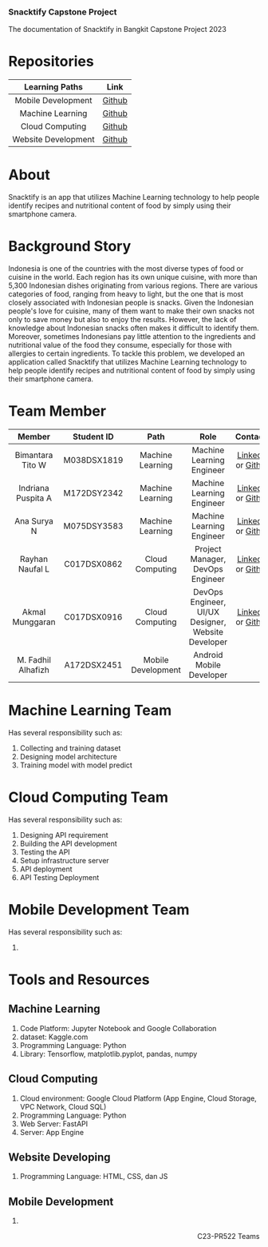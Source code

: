 ### Snacktify Capstone Project
The documentation of Snacktify in Bangkit Capstone Project 2023

# Repositories

|   Learning Paths   |                                Link                                |
| :----------------: | :----------------------------------------------------------------: |
| Mobile Development | [Github](https://github.com/Snacktify/capstone-md) |
|  Machine Learning  |  [Github](https://github.com/Snacktify/capstone-ml)  |
|   Cloud Computing  |   [Github](https://github.com/Snacktify/capstone-api)  |
| Website Development| [Github](https://github.com/Snacktify/capstone-website) |

# About
Snacktify is an app that utilizes Machine Learning technology to help people identify recipes and nutritional content of food by simply using their smartphone camera. 

# Background Story
Indonesia is one of the countries with the most diverse types of food or cuisine in the world. Each region has its own unique cuisine, with more than 5,300 Indonesian dishes originating from various regions. There are various categories of food, ranging from heavy to light, but the one that is most closely associated with Indonesian people is snacks. Given the Indonesian people's love for cuisine, many of them want to make their own snacks not only to save money but also to enjoy the results. However, the lack of knowledge about Indonesian snacks often makes it difficult to identify them. Moreover, sometimes Indonesians pay little attention to the ingredients and nutritional value of the food they consume, especially for those with allergies to certain ingredients. To tackle this problem, we developed an application called Snacktify that utilizes Machine Learning technology to help people identify recipes and nutritional content of food by simply using their smartphone camera. 

# Team Member
| Member | Student ID | Path | Role | Contacts |
| :-------------------------: | :--------: | :----------------: | :----------------------------------------: | :-----------------------------------------------------------------------------------------------------------------: |
| Bimantara Tito W | M038DSX1819 | Machine Learning | Machine Learning Engineer | [LinkedIn]() or [Github]() |
| Indriana Puspita A | M172DSY2342 | Machine Learning | Machine Learning Engineer | [LinkedIn]() or [Github]() |
| Ana Surya N | M075DSY3583 | Machine Learning | Machine Learning Engineer | [LinkedIn]() or [Github]() |
| Rayhan Naufal L | C017DSX0862 | Cloud Computing | Project Manager, DevOps Engineer | [LinkedIn](https://www.linkedin.com/in/rayhannaufall/) or [Github](https://github.com/rayhannaufall10) |
| Akmal Munggaran | C017DSX0916 | Cloud Computing | DevOps Engineer, UI/UX Designer, Website Developer | [LinkedIn](https://www.linkedin.com/in/akmalmunggaran/) or [Github](https://github.com/akMALE21) |
| M. Fadhil Alhafizh | A172DSX2451 | Mobile Development | Android Mobile Developer |  |

# Machine Learning Team

Has several responsibility such as:

  1. Collecting and training dataset
  2. Designing model architecture
  3. Training model with model predict

# Cloud Computing Team

Has several responsibility such as:

  1. Designing API requirement
  2. Building the API development
  3. Testing the API
  4. Setup infrastructure server
  5. API deployment
  6. API Testing Deployment

# Mobile Development Team

Has several responsibility such as:

  1. 

# Tools and Resources

## Machine Learning
  1. Code Platform: Jupyter Notebook and Google Collaboration
  2. dataset: Kaggle.com
  3. Programming Language: Python
  4. Library: Tensorflow, matplotlib.pyplot, pandas, numpy
  
## Cloud Computing
  1. Cloud environment: Google Cloud Platform (App Engine, Cloud Storage, VPC Network, Cloud SQL)
  2. Programming Language: Python
  3. Web Server: FastAPI
  4. Server: App Engine

## Website Developing
  1. Programming Language: HTML, CSS, dan JS

## Mobile Development
  1. 

<p align="right"> C23-PR522 Teams </p>

